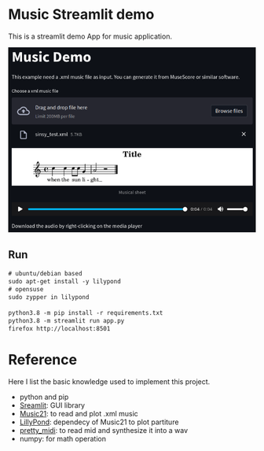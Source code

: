 # Music Streamlit demo

This is a streamlit demo App for music application.

![demo](imgs/demo.png)

## Run

```
# ubuntu/debian based
sudo apt-get install -y lilypond 
# opensuse
sudo zypper in lilypond

python3.8 -m pip install -r requirements.txt
python3.8 -m streamlit run app.py
firefox http://localhost:8501
```

# Reference
Here I list the basic knowledge used to implement this project.
* python and pip
* [Sreamlit](https://streamlit.io/): GUI library
* [Music21](http://web.mit.edu/music21/): to read and plot .xml music
* [LillyPond](https://lilypond.org/): dependecy of Music21 to plot partiture
* [pretty_midi](http://craffel.github.io/pretty-midi/): to read mid and synthesize it into a wav
* numpy: for math operation